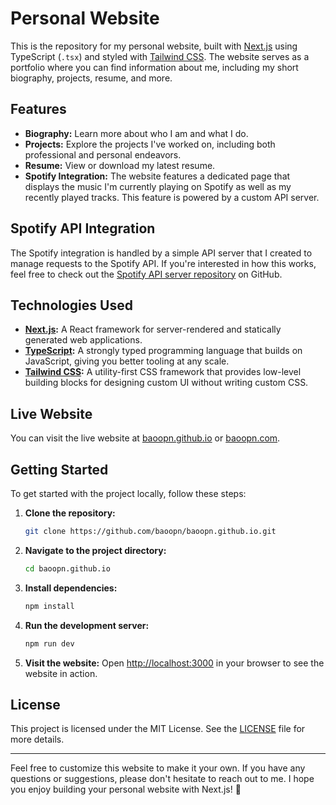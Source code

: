 # Personal Website

This is the repository for my personal website, built with [Next.js](https://nextjs.org/) using TypeScript (`.tsx`) and styled with [Tailwind CSS](https://tailwindcss.com/). The website serves as a portfolio where you can find information about me, including my short biography, projects, resume, and more.

## Features

- **Biography:** Learn more about who I am and what I do.
- **Projects:** Explore the projects I've worked on, including both professional and personal endeavors.
- **Resume:** View or download my latest resume.
- **Spotify Integration:** The website features a dedicated page that displays the music I'm currently playing on Spotify as well as my recently played tracks. This feature is powered by a custom API server.

## Spotify API Integration

The Spotify integration is handled by a simple API server that I created to manage requests to the Spotify API. If you're interested in how this works, feel free to check out the [Spotify API server repository](https://github.com/baoopn/spotify-api) on GitHub.

## Technologies Used

- **[Next.js](https://nextjs.org/):** A React framework for server-rendered and statically generated web applications.
- **[TypeScript](https://www.typescriptlang.org/):** A strongly typed programming language that builds on JavaScript, giving you better tooling at any scale.
- **[Tailwind CSS](https://tailwindcss.com/):** A utility-first CSS framework that provides low-level building blocks for designing custom UI without writing custom CSS.

## Live Website

You can visit the live website at [baoopn.github.io](https://baoopn.github.io) or [baoopn.com](https://baoopn.com).

## Getting Started

To get started with the project locally, follow these steps:

1. **Clone the repository:**
   ```bash
   git clone https://github.com/baoopn/baoopn.github.io.git
   ```

2. **Navigate to the project directory:**
   ```bash
   cd baoopn.github.io
   ```

3. **Install dependencies:**
   ```bash
   npm install
   ```

4. **Run the development server:**
   ```bash
   npm run dev
   ```

5. **Visit the website:**
   Open [http://localhost:3000](http://localhost:3000) in your browser to see the website in action.

## License

This project is licensed under the MIT License. See the [LICENSE](LICENSE) file for more details.

---

Feel free to customize this website to make it your own. If you have any questions or suggestions, please don't hesitate to reach out to me. I hope you enjoy building your personal website with Next.js! 🚀
